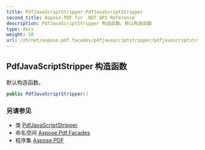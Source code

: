 ```yaml
---
title: PdfJavaScriptStripper.PdfJavaScriptStripper
second_title: Aspose.PDF for .NET API Reference
description: PdfJavaScriptStripper 构造函数。默认构造函数
type: docs
weight: 10
url: /zh/net/aspose.pdf.facades/pdfjavascriptstripper/pdfjavascriptstripper/
---
```

## PdfJavaScriptStripper 构造函数

默认构造函数。

```csharp
public PdfJavaScriptStripper()
```

### 另请参见

* 类 [PdfJavaScriptStripper](../)
* 命名空间 [Aspose.Pdf.Facades](../../../aspose.pdf.facades/)
* 程序集 [Aspose.PDF](../../../)